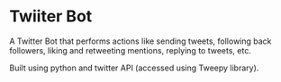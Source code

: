 # Twiiter Bot

A Twitter Bot that performs actions like sending tweets, following back followers, liking and retweeting mentions, replying to tweets, etc.

Built using python and twitter API (accessed using Tweepy library).
